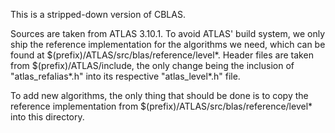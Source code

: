 This is a stripped-down version of CBLAS.

Sources are taken from ATLAS 3.10.1. To avoid ATLAS' build system, we
only ship the reference implementation for the algorithms we need,
which can be found at
$(prefix)/ATLAS/src/blas/reference/level*. Header files are taken from
$(prefix)/ATLAS/include, the only change being the inclusion of
"atlas_refalias*.h" into its respective "atlas_level*.h" file.

To add new algorithms, the only thing that should be done is to copy
the reference implementation from
$(prefix)/ATLAS/src/blas/reference/level* into this directory.
